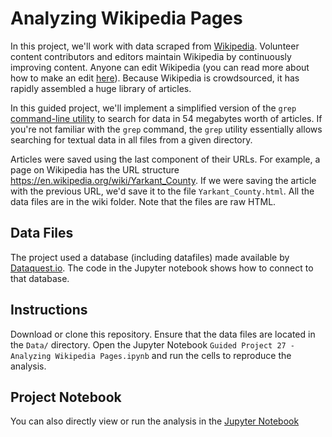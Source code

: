 # Analyzing Wikipedia Pages

In this project, we'll work with data scraped from [Wikipedia](https://www.wikipedia.org/). Volunteer content contributors and editors maintain Wikipedia by continuously improving content. Anyone can edit Wikipedia (you can read more about how to make an edit [here](https://en.wikipedia.org/wiki/Help:Editing)). Because Wikipedia is crowdsourced, it has rapidly assembled a huge library of articles.

In this guided project, we'll implement a simplified version of the `grep` [command-line utility](https://en.wikipedia.org/wiki/Grep) to search for data in 54 megabytes worth of articles. If you're not familiar with the `grep` command, the `grep` utility essentially allows searching for textual data in all files from a given directory.

Articles were saved using the last component of their URLs. For example, a page on Wikipedia has the URL structure https://en.wikipedia.org/wiki/Yarkant_County. If we were saving the article with the previous URL, we'd save it to the file `Yarkant_County.html`. All the data files are in the wiki folder. Note that the files are raw HTML.

## Data Files
The project used a database (including datafiles) made available by [Dataquest.io](https://www.dataquest.io/). The code in the Jupyter notebook shows how to connect to that database. 

## Instructions

Download or clone this repository.
Ensure that the data files are located in the `Data/` directory.
Open the Jupyter Notebook `Guided Project 27 - Analyzing Wikipedia Pages.ipynb` and run the cells to reproduce the analysis.

## Project Notebook

You can also directly view or run the analysis in the [Jupyter Notebook](https://github.com/timmueller0/data_projects_misc/blob/main/projects/guided_project_27_analyzing_wikipedia_pages/Guided%20Project%2027%20-%20Analyzing%20Wikipedia%20Pages.ipynb)


